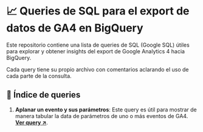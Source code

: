 # 📈 Queries de SQL para el export de datos de GA4 en BigQuery

Este repositorio contiene una lista de queries de SQL (Google SQL) útiles para explorar y obtener insights del export de Google Analytics 4 hacia BigQuery.

Cada query tiene su propio archivo con comentarios aclarando el uso de cada parte de la consulta.

## 📖 Índice de queries

1. **Aplanar un evento y sus parámetros**: Este query es útil para mostrar de manera tabular la data de parámetros de uno o más eventos de GA4. [**Ver query ↗️**](https://github.com/spelucin/ga4-bigquery-queries/blob/1c10e043f7c39947c1ee20b98130409530f96c11/apalanar-eventos.sql).
